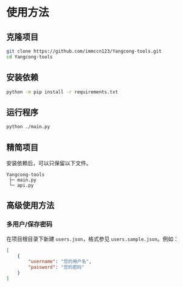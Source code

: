# 使用方法

## 克隆项目

```sh
git clone https://github.com/immccn123/Yangcong-tools.git
cd Yangcong-tools
```

## 安装依赖

```sh
python -m pip install -r requirements.txt
```

## 运行程序

```sh
python ./main.py
```

## 精简项目

安装依赖后，可以只保留以下文件。
```
Yangcong-tools
 ├─ main.py
 └─ api.py
```

## 高级使用方法

### 多用户/保存密码

在项目根目录下新建 `users.json`，格式参见 `users.sample.json`。例如：
```json
[
    {
        "username": "您的用户名",
        "password": "您的密码"
    }
]
```
